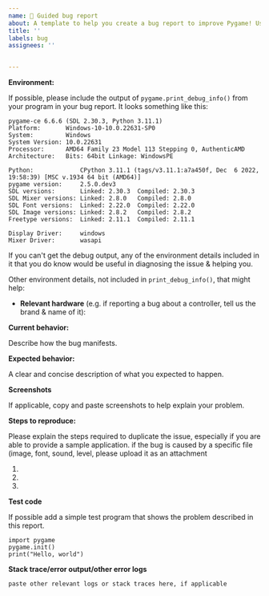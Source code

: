 ```yaml
---
name: 🐛 Guided bug report
about: A template to help you create a bug report to improve Pygame! Useful if this is your first time reporting an issue.
title: ''
labels: bug
assignees: ''


---
```



**Environment:**

If possible, please include the output of `pygame.print_debug_info()` from your program in your bug report. It looks something
like this:

```
pygame-ce 6.6.6 (SDL 2.30.3, Python 3.11.1)
Platform:		Windows-10-10.0.22631-SP0
System:			Windows
System Version:	10.0.22631
Processor:		AMD64 Family 23 Model 113 Stepping 0, AuthenticAMD
Architecture:	Bits: 64bit	Linkage: WindowsPE

Python:			    CPython 3.11.1 (tags/v3.11.1:a7a450f, Dec  6 2022, 19:58:39) [MSC v.1934 64 bit (AMD64)]
pygame version:		2.5.0.dev3
SDL versions:		Linked: 2.30.3	Compiled: 2.30.3
SDL Mixer versions:	Linked: 2.8.0	Compiled: 2.8.0
SDL Font versions:	Linked: 2.22.0	Compiled: 2.22.0
SDL Image versions:	Linked: 2.8.2	Compiled: 2.8.2
Freetype versions:	Linked: 2.11.1	Compiled: 2.11.1

Display Driver:		windows
Mixer Driver:		wasapi
```
If you can't get the debug output, any of the environment details included in it that you do know would be useful
in diagnosing the issue & helping you.

Other environment details, not included in `print_debug_info()`, that might help:
- **Relevant hardware** (e.g. if reporting a bug about a controller, tell us the brand & name of it):

**Current behavior:**

Describe how the bug manifests.

**Expected behavior:**

A clear and concise description of what you expected to happen.

**Screenshots**

If applicable, copy and paste screenshots to help explain your problem.

**Steps to reproduce:**

Please explain the steps required to duplicate the issue, especially if you are able to provide a sample application.
if the bug is caused by a specific file (image, font, sound, level, please upload it as an attachment

1.
2.
3.

**Test code**

If possible add a simple test program that shows the problem described in this report.
```
import pygame
pygame.init()
print("Hello, world")
```

**Stack trace/error output/other error logs**

```
paste other relevant logs or stack traces here, if applicable
```

